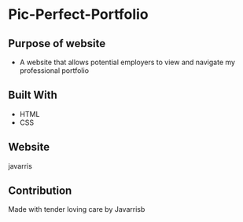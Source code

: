 # Pic-Perfect-Portfolio

## Purpose of website
* A website that allows potential employers to view and navigate my professional portfolio 

## Built With
* HTML
* CSS

## Website
javarris

## Contribution
Made with tender loving care by Javarrisb
